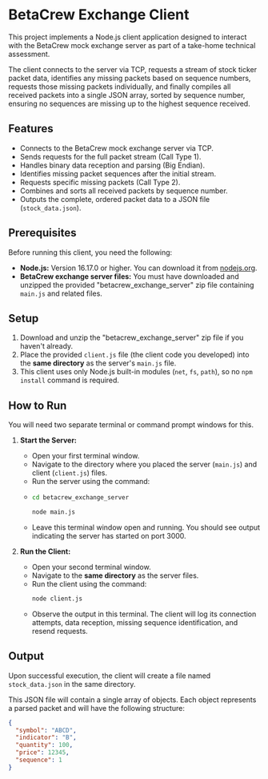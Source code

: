 # BetaCrew Exchange Client

This project implements a Node.js client application designed to interact with the BetaCrew mock exchange server as part of a take-home technical assessment.

The client connects to the server via TCP, requests a stream of stock ticker packet data, identifies any missing packets based on sequence numbers, requests those missing packets individually, and finally compiles all received packets into a single JSON array, sorted by sequence number, ensuring no sequences are missing up to the highest sequence received.

## Features

- Connects to the BetaCrew mock exchange server via TCP.
- Sends requests for the full packet stream (Call Type 1).
- Handles binary data reception and parsing (Big Endian).
- Identifies missing packet sequences after the initial stream.
- Requests specific missing packets (Call Type 2).
- Combines and sorts all received packets by sequence number.
- Outputs the complete, ordered packet data to a JSON file (`stock_data.json`).

## Prerequisites

Before running this client, you need the following:

- **Node.js:** Version 16.17.0 or higher. You can download it from [nodejs.org](https://nodejs.org/).
- **BetaCrew exchange server files:** You must have downloaded and unzipped the provided "betacrew_exchange_server" zip file containing `main.js` and related files.

## Setup

1.  Download and unzip the "betacrew_exchange_server" zip file if you haven't already.
2.  Place the provided `client.js` file (the client code you developed) into the **same directory** as the server's `main.js` file.
3.  This client uses only Node.js built-in modules (`net`, `fs`, `path`), so no `npm install` command is required.

## How to Run

You will need two separate terminal or command prompt windows for this.

1.  **Start the Server:**

    - Open your first terminal window.
    - Navigate to the directory where you placed the server (`main.js`) and client (`client.js`) files.
    - Run the server using the command:
    - ```bash
      cd betacrew_exchange_server
      ```
      ```bash
      node main.js
      ```
    - Leave this terminal window open and running. You should see output indicating the server has started on port 3000.

2.  **Run the Client:**
    - Open your second terminal window.
    - Navigate to the **same directory** as the server files.
    - Run the client using the command:
      ```bash
      node client.js
      ```
    - Observe the output in this terminal. The client will log its connection attempts, data reception, missing sequence identification, and resend requests.

## Output

Upon successful execution, the client will create a file named `stock_data.json` in the same directory.

This JSON file will contain a single array of objects. Each object represents a parsed packet and will have the following structure:

```json
{
  "symbol": "ABCD",
  "indicator": "B",
  "quantity": 100,
  "price": 12345,
  "sequence": 1
}
```
